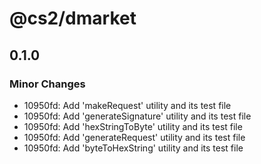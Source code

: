 # @cs2/dmarket

## 0.1.0

### Minor Changes

- 10950fd: Add 'makeRequest' utility and its test file
- 10950fd: Add 'generateSignature' utility and its test file
- 10950fd: Add 'hexStringToByte' utility and its test file
- 10950fd: Add 'generateRequest' utility and its test file
- 10950fd: Add 'byteToHexString' utility and its test file
